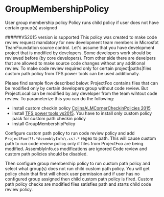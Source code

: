 # GroupMembershipPolicy
User group membership policy
Policy runs child policy if user does not have certain group(s) assigned

######VS2015 version is supported
This policy was created to make code review request mandatory for new development team members in Microsfot TeamFoundation source control.
Let's assume that you have development project that is modified by developers. Some developers work should be reviewed before (by core developers). From other side there are develpers that are allowed to make source code changes without any additional review.
To make code review required only for certain project|paths|files custom path policy from TFS power tools can be used additionally.

Please find sample flow described below:
ProjectFoo contains files that can be modified only by certain developers group without code review. But ProjectLocal can be modified by any developer from the team wihtout code review.
To parameterize this you can do the following:

* install custom checkin policy [ColinsALMCornerCheckinPolicies 2015](https://visualstudiogallery.msdn.microsoft.com/045730ee-63c0-498e-b972-42b05a2d0857)
* install [TFS power tools vs2015](https://marketplace.visualstudio.com/items?itemName=TFSPowerToolsTeam.MicrosoftVisualStudioTeamFoundationServer2015Power). You have to install only custom policy pack for custom path checkin policy
* install GroupMembershipPolicy

Configure custom path policy to run code review policy and add 
`ProjectFoo(?!.*AssemblyInfo\.cs).*`
regex to path. This will cause custom path to run code review policy only if files from ProjectFoo are being modified. AssemblyInfo.cs modifications are ignored
Code review and custom path policies should be disabled. 

Then configure group membership policy to run custom path policy and select what group(s) does not run child custom path policy.
You will get policy chain that first will check user permission and if user has no configured group assigned then child custom path policy is fired. 
Custom path policy checks are modified files satisfies path and starts child code review policy.



